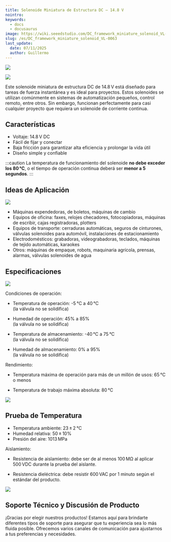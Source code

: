 ```yaml
---
title: Solenoide Miniatura de Estructura DC – 14.8 V
nointro:
keywords:
  - docs
  - docusaurus
image: https://wiki.seeedstudio.com/DC_framework_miniature_solenoid_VL-0063/
slug: /es/DC_framework_miniature_solenoid_VL-0063
last_update:
  date: 07/11/2025
  author: Guillermo
---
```


<p style={{textAlign: 'center'}}><a><img src="https://files.seeedstudio.com/wiki/DC_framework_miniature_solenoid_VL-0063/img/DC.png" border={0} /></a></p>

<a href="https://www.seeedstudio.com/DC-framework-miniature-solenoid-VL-0063-p-1049.html" target="_blank"><img src="https://files.seeedstudio.com/wiki/Seeed-WiKi/docs/images/get_one_now.png"/></a>

Este solenoide miniatura de estructura DC de 14.8 V está diseñado para tareas de fuerza instantánea y es ideal para proyectos. Estos solenoides se utilizan comúnmente en sistemas de automatización pequeños, control remoto, entre otros. Sin embargo, funcionan perfectamente para casi cualquier proyecto que requiera un solenoide de corriente continua.

## Características

* Voltaje: 14.8 V DC
* Fácil de fijar y conectar
* Baja fricción para garantizar alta eficiencia y prolongar la vida útil
* Diseño simple y confiable

:::caution
La temperatura de funcionamiento del solenoide **no debe exceder los 80 °C**, o el tiempo de operación continua deberá ser **menor a 5 segundos**.
:::

## Ideas de Aplicación

![](https://files.seeedstudio.com/wiki/DC_framework_miniature_solenoid_VL-0063/img/HCNE1-0520-2-.jpg)

* Máquinas expendedoras, de boletos, máquinas de cambio
* Equipos de oficina: faxes, relojes checadores, fotocopiadoras, máquinas de escribir, cajas registradoras, plotters
* Equipos de transporte: cerraduras automáticas, seguros de cinturones, válvulas solenoides para automóvil, instalaciones de estacionamiento
* Electrodomésticos: grabadoras, videograbadoras, teclados, máquinas de tejido automáticas, karaokes
* Otros: máquinas de empaque, robots, maquinaria agrícola, prensas, alarmas, válvulas solenoides de agua

## Especificaciones

![](https://files.seeedstudio.com/wiki/DC_framework_miniature_solenoid_VL-0063/img/VL-0063.jpg)

Condiciones de operación:

- Temperatura de operación: -5 °C a 40 °C  
  (la válvula no se solidifica)

- Humedad de operación: 45% a 85%  
  (la válvula no se solidifica)

- Temperatura de almacenamiento: -40 °C a 75 °C  
  (la válvula no se solidifica)

- Humedad de almacenamiento: 0% a 95%  
  (la válvula no se solidifica)

Rendimiento:

- Temperatura máxima de operación para más de un millón de usos: 65 °C o menos

- Temperatura de trabajo máxima absoluta: 80 °C

![](https://files.seeedstudio.com/wiki/DC_framework_miniature_solenoid_VL-0063/img/HCNE1-0520-4-.jpg)

## Prueba de Temperatura

- Temperatura ambiente: 23 ± 2 °C
- Humedad relativa: 50 ± 10%
- Presión del aire: 1013 MPa

Aislamiento:

- Resistencia de aislamiento: debe ser de al menos 100 MΩ al aplicar 500 VDC durante la prueba del aislante.

- Resistencia dieléctrica: debe resistir 600 VAC por 1 minuto según el estándar del producto.

![](https://files.seeedstudio.com/wiki/DC_framework_miniature_solenoid_VL-0063/img/HCNE1-0520-5-.jpg)

## Soporte Técnico y Discusión de Producto

¡Gracias por elegir nuestros productos! Estamos aquí para brindarte diferentes tipos de soporte para asegurar que tu experiencia sea lo más fluida posible. Ofrecemos varios canales de comunicación para ajustarnos a tus preferencias y necesidades.

<div class="button_tech_support_container">
<a href="https://forum.seeedstudio.com/" class="button_forum"></a> 
<a href="https://www.seeedstudio.com/contacts" class="button_email"></a>
</div>

<div class="button_tech_support_container">
<a href="https://discord.gg/eWkprNDMU7" class="button_discord"></a> 
<a href="https://github.com/Seeed-Studio/wiki-documents/discussions/69" class="button_discussion"></a>
</div>
